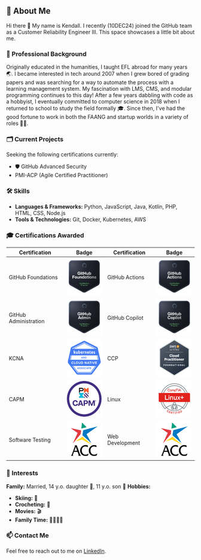 ## 👤 About Me 
Hi there 👋
My name is Kendall. I recently (10DEC24) joined the GitHub team as a Customer Reliability Engineer III. This space showcases a little bit about me. 

### 💼 Professional Background
Originally educated in the humanities, I taught EFL abroad for many years 🌏. I became interested in tech around 2007 when I grew bored of grading papers and was searching for a way to automate the process with a learning management system. My fascination with LMS, CMS, and modular programming continues to this day! After a few years dabbling with code as a hobbyist, I eventually committed to computer science in 2018 when I returned to school to study the field formally 🎓. Since then, I've had the good fortune to work in both the FAANG and startup worlds in a variety of roles 🧑‍💻. 

### 🗂️ Current Projects
<!-- While onboarding, I made this amazing Octocat:

![octocat-1733936653588](https://github.com/user-attachments/assets/3b95b3cc-6027-4bf1-a742-f8761baf8e97) -->
Seeking the following certifications currently:
- 🛡️ GitHub Advanced Security
- PMI-ACP (Agile Certified Practitioner)

### 🛠️ Skills
- **Languages & Frameworks:** Python, JavaScript, Java, Kotlin, PHP, HTML, CSS, Node.js
- **Tools & Technologies:** Git, Docker, Kubernetes, AWS

### 🎓 Certifications Awarded

| Certification       | Badge                                                                 | Certification       | Badge                                                                 |
|---------------------|----------------------------------------------------------------------|---------------------|----------------------------------------------------------------------|
| GitHub Foundations  | <img src="gh-foundations.png" alt="gh-foundations" width="100" height="100"> | GitHub Actions      | <img src="actions.png" alt="actions" width="100" height="100">       |
| GitHub Administration | <img src="gh-admin.png" alt="gh-admin" width="100" height="100">   | GitHub Copilot      | <img src="copilot.png" alt="copilot" width="100" height="100">       |
| KCNA                | <img src="kcna.png" alt="kcna" width="100" height="100">             | CCP                 | <img src="ccp.png" alt="ccp" width="100" height="100">               |
| CAPM                | <img src="capm.png" alt="capm" width="100" height="100">             | Linux               | <img src="linux.png" alt="linux" width="100" height="100">           |
| Software Testing    | <img src="acc.png" alt="acc" width="100" height="100">               | Web Development     | <img src="acc.png" alt="acc" width="100" height="100">               |

### 🌱 Interests
**Family:** Married, 14 y.o. daughter 👧, 11 y.o. son 👦
**Hobbies:**
- **Skiing:** 🎿
- **Crocheting:** 🧶
- **Movies:** 🎬
- **Family Time:** 👨‍👩‍👧‍👦

### 📫 Contact Me
Feel free to reach out to me on [LinkedIn](https://linkedin.com/in/krshearman).

